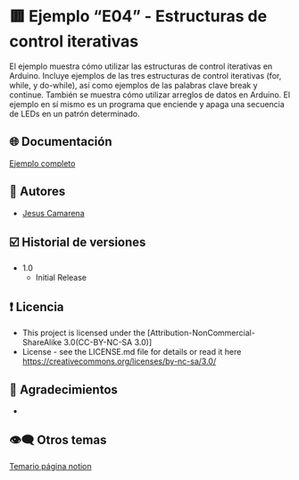 # 🟥 **Ejemplo “E04” - Estructuras de control iterativas**
El ejemplo muestra cómo utilizar las estructuras de control iterativas en Arduino. Incluye ejemplos de las tres estructuras de control iterativas (for, while, y do-while), así como ejemplos de las palabras clave break y continue. También se muestra cómo utilizar arreglos de datos en Arduino. El ejemplo en sí mismo es un programa que enciende y apaga una secuencia de LEDs en un patrón determinado.

## :globe_with_meridians: Documentación
[Ejemplo completo](https://didyde.notion.site/Estructuras-de-control-iterativas-ejemplo-a87039e272684a3c835a39931a6c396f)

## :busts_in_silhouette: Autores
* [Jesus Camarena](https://www.notion.so/didyde/Profesor-universitario-Dise-ador-de-hardware-para-sistemas-embebidos-81703493db3c44c4a75b49b2d536ea19)

## :ballot_box_with_check: Historial de versiones
* 1.0
    * Initial Release

## :exclamation: Licencia
 * This project is licensed under the [Attribution-NonCommercial-ShareAlike 3.0(CC-BY-NC-SA 3.0)] 
 * License - see the LICENSE.md file for details or read it here https://creativecommons.org/licenses/by-nc-sa/3.0/

## :speech_balloon: Agradecimientos
-

## 👁️‍🗨️ Otros temas

[Temario página notion](https://didyde.notion.site/Programa-acad-mico-temario-y-clases-cb4c311c7e22482da48f0eeba4151561)

